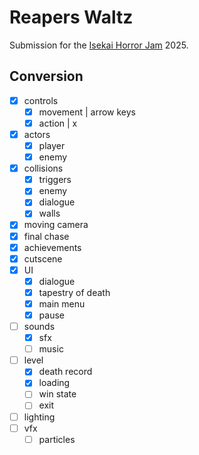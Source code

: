# Reapers Waltz

Submission for the [Isekai Horror Jam](https://itch.io/jam/isekai-horror-jam) 2025.

## Conversion

- [x] controls
	- [x] movement  | arrow keys
	- [x] action    | x
- [x] actors
	- [x] player
	- [x] enemy
- [x] collisions
	- [x] triggers
	- [x] enemy
	- [x] dialogue
	- [x] walls
- [x] moving camera
- [x] final chase
- [x] achievements
- [x] cutscene
- [x] UI
	- [x] dialogue
	- [x] tapestry of death
	- [x] main menu
	- [x] pause
- [ ] sounds
	- [x] sfx
	- [ ] music
- [ ] level
	- [x] death record
	- [x] loading
	- [ ] win state
	- [ ] exit
- [ ] lighting
- [ ] vfx
	- [ ] particles
